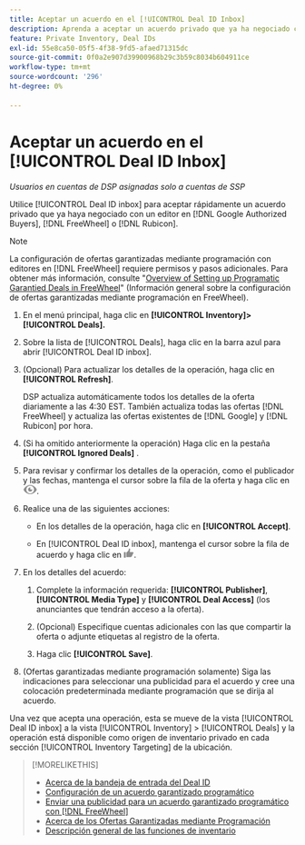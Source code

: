 ```yaml
---
title: Aceptar un acuerdo en el [!UICONTROL Deal ID Inbox]
description: Aprenda a aceptar un acuerdo privado que ya ha negociado con un editor en [!DNL Google Authorized Buyers], [!DNL FreeWheel], or [!DNL Rubicon] con la bandeja de entrada de Deal ID.
feature: Private Inventory, Deal IDs
exl-id: 55e8ca50-05f5-4f38-9fd5-afaed71315dc
source-git-commit: 0f0a2e907d39900968b29c3b59c8034b604911ce
workflow-type: tm+mt
source-wordcount: '296'
ht-degree: 0%

---
```


# Aceptar un acuerdo en el [!UICONTROL Deal ID Inbox]

*Usuarios en cuentas de DSP asignadas solo a cuentas de SSP*

Utilice [!UICONTROL Deal ID inbox] para aceptar rápidamente un acuerdo privado que ya haya negociado con un editor en [!DNL Google Authorized Buyers], [!DNL FreeWheel] o [!DNL Rubicon].

>[!NOTE]
>
>La configuración de ofertas garantizadas mediante programación con editores en [!DNL FreeWheel] requiere permisos y pasos adicionales. Para obtener más información, consulte &quot;[Overview of Setting up Programatic Garantied Deals in FreeWheel](freewheel-overview.md)&quot; (Información general sobre la configuración de ofertas garantizadas mediante programación en FreeWheel).

1. En el menú principal, haga clic en **[!UICONTROL Inventory]> [!UICONTROL Deals].**

1. Sobre la lista de [!UICONTROL Deals], haga clic en la barra azul para abrir [!UICONTROL Deal ID inbox].

1. (Opcional) Para actualizar los detalles de la operación, haga clic en **[!UICONTROL Refresh]**.

   DSP actualiza automáticamente todos los detalles de la oferta diariamente a las 4:30 EST. También actualiza todas las ofertas [!DNL FreeWheel] y actualiza las ofertas existentes de [!DNL Google] y [!DNL Rubicon] por hora.

1. (Si ha omitido anteriormente la operación) Haga clic en la pestaña **[!UICONTROL Ignored Deals]** .

1. Para revisar y confirmar los detalles de la operación, como el publicador y las fechas, mantenga el cursor sobre la fila de la oferta y haga clic en ![Revisar](/help/dsp/assets/review.png).

1. Realice una de las siguientes acciones:

   * En los detalles de la operación, haga clic en **[!UICONTROL Accept]**.

   * En [!UICONTROL Deal ID inbox], mantenga el cursor sobre la fila de acuerdo y haga clic en ![Accept](/help/dsp/assets/accept.png).

1. En los detalles del acuerdo:
   1. Complete la información requerida: **[!UICONTROL Publisher]**, **[!UICONTROL Media Type]** y **[!UICONTROL Deal Access]** (los anunciantes que tendrán acceso a la oferta).
   1. (Opcional) Especifique cuentas adicionales con las que compartir la oferta o adjunte etiquetas al registro de la oferta.

   1. Haga clic **[!UICONTROL Save]**.

1. (Ofertas garantizadas mediante programación solamente) Siga las indicaciones para seleccionar una publicidad para el acuerdo y cree una colocación predeterminada mediante programación que se dirija al acuerdo.

Una vez que acepta una operación, esta se mueve de la vista [!UICONTROL Deal ID inbox] a la vista [!UICONTROL Inventory] > [!UICONTROL Deals] y la operación está disponible como origen de inventario privado en cada sección [!UICONTROL Inventory Targeting] de la ubicación.

>[!MORELIKETHIS]
>
>* [Acerca de la bandeja de entrada del Deal ID](deal-id-inbox-about.md)
>* [Configuración de un acuerdo garantizado programático](programmatic-guaranteed-set-up.md)
>* [Enviar una publicidad para un acuerdo garantizado programático con [!DNL FreeWheel]](freewheel-submit.md)
>* [Acerca de los Ofertas Garantizadas mediante Programación](programmatic-guaranteed-about.md)
>* [Descripción general de las funciones de inventario](inventory-overview.md)

